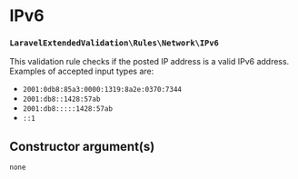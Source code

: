 # IPv6

### `LaravelExtendedValidation\Rules\Network\IPv6`

This validation rule checks if the posted IP address is a valid IPv6 address. Examples of accepted input types are:

- `2001:0db8:85a3:0000:1319:8a2e:0370:7344`
- `2001:db8::1428:57ab`
- `2001:db8:::::1428:57ab`
- `::1`

## Constructor argument(s)

```php
none
```
